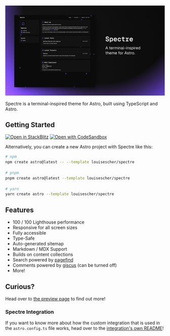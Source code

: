 ![Spectre, a terminal-inspired theme for Astro.](./images/README.png)

Spectre is a terminal-inspired theme for Astro, built using TypeScript and Astro.

## Getting Started

[![Open in StackBlitz](https://developer.stackblitz.com/img/open_in_stackblitz.svg)](https://stackblitz.com/github/louisescher/spectre/tree/master)
[![Open with CodeSandbox](https://assets.codesandbox.io/github/button-edit-lime.svg)](https://codesandbox.io/p/sandbox/github/louisescher/spectre/tree/master)

Alternatively, you can create a new Astro project with Spectre like this:

```bash
# npm
npm create astro@latest -- --template louisescher/spectre

# pnpm
pnpm create astro@latest --template louisescher/spectre

# yarn
yarn create astro --template louisescher/spectre
```

## Features

- 100 / 100 Lighthouse performance
- Responsive for all screen sizes
- Fully accessible
- Type-Safe
- Auto-generated sitemap
- Markdown / MDX Support
- Builds on content collections
- Search powered by [pagefind](https://pagefind.app)
- Comments powered by [giscus](https://giscus.app) (can be turned off)
- More!

## Curious?

Head over to [the preview page](https://spectre.lou.gg) to find out more!

### Spectre Integration

If you want to know more about how the custom integration that is used in the `astro.config.ts` file works, head over to the [integration's own README](https://github.com/louisescher/spectre/tree/master/package)!
